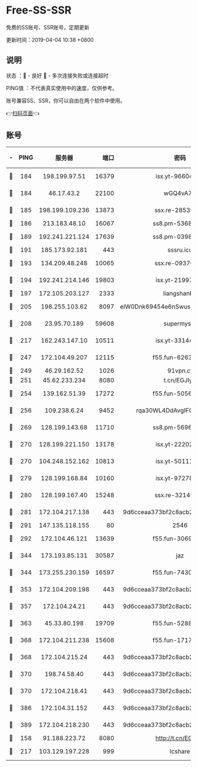 # Free-SS-SSR

免费的SS账号、SSR账号，定期更新

更新时间：2019-04-04 10:38 +0800

## 说明

状态     ：🙂 - 良好 🙁 - 多次连接失败或连接超时

PING值   ：不代表真实使用中的速度，仅供参考。

账号兼容SS、SSR，你可以自由在两个软件中使用。

👉[扫码页面](https://liesauer.github.io/Free-SS-SSR/)👈

## 账号

|-|PING|服务器|端口|密码|加密方式|区域|
|:----:|:----:|:-----:|-----:|:----:|:----:|:----:|
|🙂|184|198.199.97.51|16379|isx.yt-96604869|aes-256-cfb|US|
|🙂|184|46.17.43.2|22100|wGQ4vA7D|aes-256-gcm|RU|
|🙂|185|198.199.109.236|13873|ssx.re-28539881|aes-256-cfb|US|
|🙂|186|213.183.48.10|16067|ss8.pm-53686627|rc4-md5|RU|
|🙂|189|192.241.221.124|17639|ss8.pm-03987287|aes-256-cfb|US|
|🙂|191|185.173.92.181|443|sssru.icu|rc4-md5|RU|
|🙂|193|134.209.48.248|10065|ssx.re-09376526|aes-256-cfb|US|
|🙂|194|192.241.214.146|19803|isx.yt-21997404|aes-256-cfb|US|
|🙂|197|172.105.203.127|2333|liangshanbo|chacha20|JP|
|🙂|205|198.255.103.62|8097|eIW0Dnk69454e6nSwuspv9DmS201tQ0D|aes-256-cfb|US|
|🙂|208|23.95.70.189|59608|supermyssr|chacha20-ietf|US|
|🙂|217|162.243.147.10|10511|isx.yt-33144325|aes-256-cfb|US|
|🙂|247|172.104.49.207|12115|f55.fun-62631366|aes-256-cfb|SG|
|🙂|249|46.29.162.52|1026|91vpn.cf|rc4-md5|RU|
|🙂|251|45.62.233.234|8080|t.cn/EGJIyrl|rc4-md5|CA|
|🙂|254|139.162.51.39|17272|f55.fun-50565009|aes-256-cfb|SG|
|🙂|256|109.238.6.24|9452|rqa30WL4DdAvgIFG6Fs3znzTa|aes-256-cfb|FR|
|🙂|269|128.199.143.68|11710|ss8.pm-56960881|aes-256-cfb|SG|
|🙂|270|128.199.221.150|13178|isx.yt-22202502|aes-256-cfb|SG|
|🙂|270|104.248.152.162|10813|isx.yt-50111691|aes-256-cfb|SG|
|🙂|279|128.199.168.84|10160|isx.yt-97278125|aes-256-cfb|SG|
|🙂|280|128.199.167.40|15248|ssx.re-32149746|aes-256-cfb|SG|
|🙂|281|172.104.217.138|443|9d6cceaa373bf2c8acb22e60b6a58be6|aes-256-cfb|US|
|🙂|291|147.135.118.155|80|2546|chacha20|US|
|🙂|292|172.104.46.121|13639|f55.fun-30697480|aes-256-cfb|SG|
|🙂|344|173.193.85.131|30587|jaz|aes-256-cfb|US|
|🙂|344|173.255.230.159|16597|f55.fun-74305924|aes-256-cfb|US|
|🙂|353|172.104.209.198|443|9d6cceaa373bf2c8acb22e60b6a58be6|aes-256-cfb|US|
|🙂|357|172.104.24.21|443|9d6cceaa373bf2c8acb22e60b6a58be6|aes-256-cfb|US|
|🙂|363|45.33.80.198|19709|f55.fun-52889457|aes-256-cfb|US|
|🙂|368|172.104.211.238|15608|f55.fun-17178524|aes-256-cfb|US|
|🙂|368|172.104.215.24|443|9d6cceaa373bf2c8acb22e60b6a58be6|aes-256-cfb|US|
|🙂|370|198.74.58.40|443|9d6cceaa373bf2c8acb22e60b6a58be6|aes-256-cfb|US|
|🙂|370|172.104.218.41|443|9d6cceaa373bf2c8acb22e60b6a58be6|aes-256-cfb|US|
|🙂|386|172.104.31.152|443|9d6cceaa373bf2c8acb22e60b6a58be6|aes-256-cfb|US|
|🙂|389|172.104.218.230|443|9d6cceaa373bf2c8acb22e60b6a58be6|aes-256-cfb|US|
|🙂|158|91.188.223.72|8080|http://t.cn/EGJIyrl|rc4-md5|RU|
|🙂|217|103.129.197.228|999|lcshare|aes-256-cfb|US|
